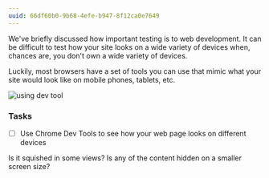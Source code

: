 ```yaml
---
uuid: 66df60b0-9b68-4efe-b947-8f12ca0e7649
---
```


We've briefly discussed how important testing is to web development. It can be difficult to test how your site looks on a wide variety of devices when, chances are, you don't own a wide variety of devices.

Luckily, most browsers have a set of tools you can use that mimic what your site would look like on mobile phones, tablets, etc.

![using dev tool](https://cl.ly/1q0E0i3T2l0d/Screen%20Recording%202017-10-01%20at%2005.44%20PM.gif)

### Tasks
- [ ] Use Chrome Dev Tools to see how your web page looks on different devices

Is it squished in some views? Is any of the content hidden on a smaller screen size?
